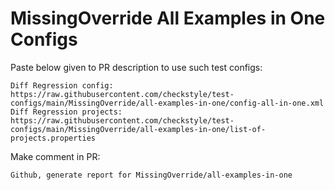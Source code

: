 # MissingOverride All Examples in One Configs
Paste below given to PR description to use such test configs:
```
Diff Regression config: https://raw.githubusercontent.com/checkstyle/test-configs/main/MissingOverride/all-examples-in-one/config-all-in-one.xml
Diff Regression projects: https://raw.githubusercontent.com/checkstyle/test-configs/main/MissingOverride/all-examples-in-one/list-of-projects.properties
```
Make comment in PR:
```
Github, generate report for MissingOverride/all-examples-in-one
```
